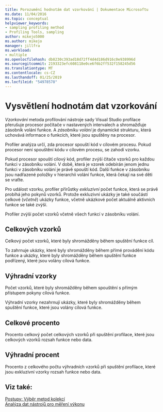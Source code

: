 ```yaml
---
title: Porozumění hodnotám dat vzorkování | Dokumentace Microsoftu
ms.date: 11/04/2016
ms.topic: conceptual
helpviewer_keywords:
- sampling profiling method
- Profiling Tools, sampling
author: mikejo5000
ms.author: mikejo
manager: jillfra
ms.workload:
- multiple
ms.openlocfilehash: db8230c393ad18d72ff4d4d186d916c0e938996d
ms.sourcegitcommit: 2193323efc608118e0ce6f6b2ff532f158245d56
ms.translationtype: MT
ms.contentlocale: cs-CZ
ms.lasthandoff: 01/25/2019
ms.locfileid: "54978578"
---
```

# <a name="understand-sampling-data-values"></a>Vysvětlení hodnotám dat vzorkování

*Vzorkování* metoda profilování nástroje sady Visual Studio profilace přerušuje procesor počítače v nastavených intervalech a shromažďuje zásobník volání funkce. A *zásobníku volání* je dynamické strukturu, která uchovává informace o funkcích, které jsou spuštěny na procesor.

Profiler analýza určí, zda procesor spouští kód v cílovém procesu. Pokud procesor není spouštění kódu v cílovém procesu, se zahodí vzorku.

Pokud procesor spouští cílový kód, profiler zvýší čítače vzorků pro každou funkci v zásobníku volání. V době, která je vzorek odebírán jenom jednu funkci v zásobníku volání je právě spouští kód. Další funkce v zásobníku jsou nadřazené položky v hierarchii volání funkce, která čekají na své děti se vraťte.

Pro událost vzorku, profiler přírůstky *exkluzivní* počet funkce, která se právě probíhá jeho pokynů vzorků. Protože exkluzivní ukázky je také součástí celkové (*včetně*) ukázky funkce, včetně ukázkové počet aktuálně aktivních funkce se také zvýší.

 Profiler zvýší počet vzorků včetně všech funkcí v zásobníku volání.

## <a name="inclusive-samples"></a>Celkových vzorků

Celkový počet vzorků, které byly shromážděny během spuštění funkce cíl.

To zahrnuje ukázky, které byly shromážděny během přímé provádění kódu funkce a ukázky, které byly shromážděny během spuštění funkce podřízený, které jsou volány cílová funkce.

## <a name="exclusive-samples"></a>Výhradní vzorky

Počet vzorků, které byly shromážděny během spouštění s přímým přístupem pokyny cílová funkce.

Výhradní vzorky nezahrnují ukázky, které byly shromážděny během spuštění funkce, které jsou volány cílová funkce.

## <a name="inclusive-percent"></a>Celkové procento

Procento celkový počet celkových vzorků při spuštění profilace, které jsou celkových vzorků rozsah funkce nebo data.

## <a name="exclusive-percent"></a>Výhradní procent

Procento z celkového počtu výhradních vzorků při spuštění profilace, které jsou exkluzivní vzorky rozsah funkce nebo data.

## <a name="see-also"></a>Viz také:

[Postupy: Výběr metod kolekcí](../profiling/how-to-choose-collection-methods.md)  
[Analýza dat nástrojů pro měření výkonu](../profiling/analyzing-performance-tools-data.md)